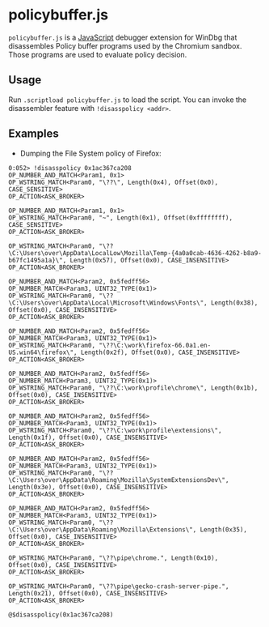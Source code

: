 # policybuffer.js

`policybuffer.js` is a [JavaScript](https://docs.microsoft.com/en-us/windows-hardware/drivers/debugger/javascript-debugger-scripting) debugger extension for WinDbg that disassembles Policy buffer programs used by the Chromium sandbox. Those programs are used to evaluate policy decision.

## Usage

Run `.scriptload policybuffer.js` to load the script. You can invoke the disassembler feature with `!disasspolicy <addr>`.

## Examples

* Dumping the File System policy of Firefox:

```text
0:052> !disasspolicy 0x1ac367ca208
OP_NUMBER_AND_MATCH<Param1, 0x1>
OP_WSTRING_MATCH<Param0, "\??\", Length(0x4), Offset(0x0), CASE_SENSITIVE>
OP_ACTION<ASK_BROKER>

OP_NUMBER_AND_MATCH<Param1, 0x1>
OP_WSTRING_MATCH<Param0, "~", Length(0x1), Offset(0xffffffff), CASE_SENSITIVE>
OP_ACTION<ASK_BROKER>

OP_WSTRING_MATCH<Param0, "\??\C:\Users\over\AppData\LocalLow\Mozilla\Temp-{4a0a0cab-4636-4262-b8a9-b67fc1495a1a}\", Length(0x57), Offset(0x0), CASE_INSENSITIVE>
OP_ACTION<ASK_BROKER>

OP_NUMBER_AND_MATCH<Param2, 0x5fedff56>
OP_NUMBER_MATCH<Param3, UINT32_TYPE(0x1)>
OP_WSTRING_MATCH<Param0, "\??\C:\Users\over\AppData\Local\Microsoft\Windows\Fonts\", Length(0x38), Offset(0x0), CASE_INSENSITIVE>
OP_ACTION<ASK_BROKER>

OP_NUMBER_AND_MATCH<Param2, 0x5fedff56>
OP_NUMBER_MATCH<Param3, UINT32_TYPE(0x1)>
OP_WSTRING_MATCH<Param0, "\??\C:\work\firefox-66.0a1.en-US.win64\firefox\", Length(0x2f), Offset(0x0), CASE_INSENSITIVE>
OP_ACTION<ASK_BROKER>

OP_NUMBER_AND_MATCH<Param2, 0x5fedff56>
OP_NUMBER_MATCH<Param3, UINT32_TYPE(0x1)>
OP_WSTRING_MATCH<Param0, "\??\C:\work\profile\chrome\", Length(0x1b), Offset(0x0), CASE_INSENSITIVE>
OP_ACTION<ASK_BROKER>

OP_NUMBER_AND_MATCH<Param2, 0x5fedff56>
OP_NUMBER_MATCH<Param3, UINT32_TYPE(0x1)>
OP_WSTRING_MATCH<Param0, "\??\C:\work\profile\extensions\", Length(0x1f), Offset(0x0), CASE_INSENSITIVE>
OP_ACTION<ASK_BROKER>

OP_NUMBER_AND_MATCH<Param2, 0x5fedff56>
OP_NUMBER_MATCH<Param3, UINT32_TYPE(0x1)>
OP_WSTRING_MATCH<Param0, "\??\C:\Users\over\AppData\Roaming\Mozilla\SystemExtensionsDev\", Length(0x3e), Offset(0x0), CASE_INSENSITIVE>
OP_ACTION<ASK_BROKER>

OP_NUMBER_AND_MATCH<Param2, 0x5fedff56>
OP_NUMBER_MATCH<Param3, UINT32_TYPE(0x1)>
OP_WSTRING_MATCH<Param0, "\??\C:\Users\over\AppData\Roaming\Mozilla\Extensions\", Length(0x35), Offset(0x0), CASE_INSENSITIVE>
OP_ACTION<ASK_BROKER>

OP_WSTRING_MATCH<Param0, "\??\pipe\chrome.", Length(0x10), Offset(0x0), CASE_INSENSITIVE>
OP_ACTION<ASK_BROKER>

OP_WSTRING_MATCH<Param0, "\??\pipe\gecko-crash-server-pipe.", Length(0x21), Offset(0x0), CASE_INSENSITIVE>
OP_ACTION<ASK_BROKER>

@$disasspolicy(0x1ac367ca208)
```
